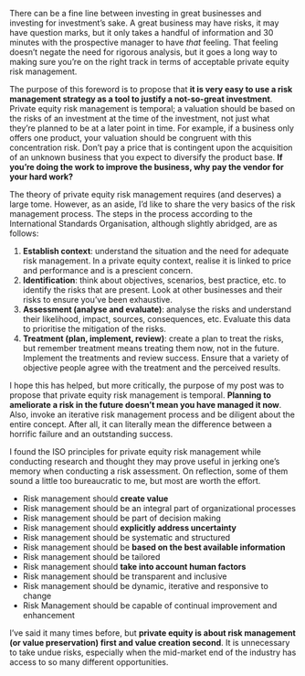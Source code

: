 <p>There can be a fine line between investing in great businesses and investing for investment&#8217;s sake.  A great business may have risks, it may have question marks, but it only takes a handful of information and 30 minutes with the prospective manager to have <em>that</em> feeling. That feeling doesn&#8217;t negate the need for rigorous analysis, but it goes a long way to making sure you&#8217;re on the right track in terms of acceptable private equity risk management.</p><p>The purpose of this foreword is to propose that <strong>it is very easy to use a risk management strategy as a tool to justify a not-so-great investment</strong>. Private equity risk management is temporal; a valuation should be based on the risks of an investment at the time of the investment, not just what they&#8217;re planned to be at a later point in time. For example, if a business only offers one product, your valuation should be congruent with this concentration risk. Don&#8217;t pay a price that is contingent upon the acquisition of an unknown business that you expect to diversify the product base. <strong>If you&#8217;re doing the work to improve the business, why pay the vendor for your hard work? </strong></p><p>The theory of private equity risk management requires (and deserves) a large tome. However, as an aside, I&#8217;d like to share the very basics of the risk management process. The steps in the process according to the International Standards Organisation, although slightly abridged, are as follows:</p><ol><li><strong>Establish context</strong>: understand the situation and the need for adequate risk management. In a private equity context, realise it is linked to price and performance and is a prescient concern.</li><li><strong>Identification</strong>: think about objectives, scenarios, best practice, etc. to identify the risks that are present. Look at other businesses and their risks to ensure you&#8217;ve been exhaustive.</li><li><strong>Assessment (analyse and evaluate)</strong>: analyse the risks and understand their likelihood, impact, sources, consequences, etc. Evaluate this data to prioritise the mitigation of the risks.</li><li><strong>Treatment (plan, implement, review)</strong>: create a plan to treat the risks, but remember treatment means treating them now, not in the future. Implement the treatments and review success. Ensure that a variety of objective people agree with the treatment and the perceived results.</li></ol><p>I hope this has helped, but more critically, the purpose of my post was to propose that private equity risk management is temporal. <strong>Planning to ameliorate a risk in the future doesn&#8217;t mean you have managed it now</strong>. Also, invoke an iterative risk management process and be diligent about the entire concept. After all, it can literally mean the difference between a horrific failure and an outstanding success.</p><p>I found the ISO principles for private equity risk management while conducting research and thought they may prove useful in jerking one&#8217;s memory when conducting a risk assessment. On reflection, some of them sound a little too bureaucratic to me, but most are worth the effort.</p><ul><li>Risk management should <strong>create value</strong></li><li>Risk management should be an integral part of organizational processes</li><li>Risk management should be part of decision making</li><li>Risk management should <strong>explicitly address uncertainty</strong></li><li>Risk management should be systematic and structured</li><li>Risk management should be <strong>based on the best available information</strong></li><li>Risk management should be tailored</li><li>Risk management should <strong>take into account human factors</strong></li><li>Risk management should be transparent and inclusive</li><li>Risk management should be dynamic, iterative and responsive to change</li><li>Risk Management should be capable of continual improvement and enhancement</li></ul><p>I&#8217;ve said it many times before, but <strong>private equity is about risk management (or value preservation) first and value creation second</strong>. It is unnecessary to take undue risks, especially when the mid-market end of the industry has access to so many different opportunities.</p>
